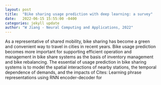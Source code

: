 ```yaml
---
layout: post
title:  "Bike sharing usage prediction with deep learning: a survey"
date:   2022-06-15 15:55:00 -0400
categories: jekyll update
author: "W Jiang - Neural Computing and Applications, 2022"
---
```

As a representative of shared mobility, bike sharing has become a green and convenient way to travel in cities in recent years. Bike usage prediction becomes more important for supporting efficient operation and management in bike share systems as the basis of inventory management and bike rebalancing. The essential of usage prediction in bike sharing systems is to model the spatial interactions of nearby stations, the temporal dependence of demands, and the impacts of 
Cites: Learning phrase representations using RNN encoder-decoder for